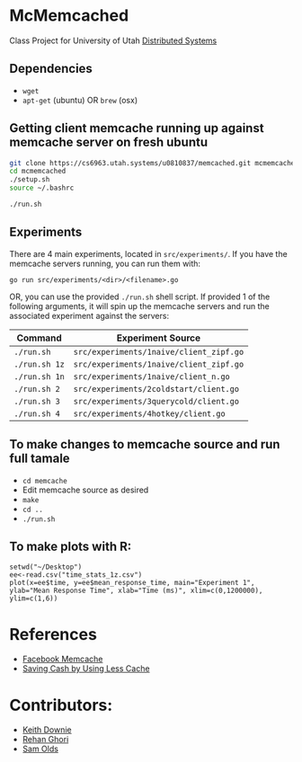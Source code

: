 # McMemcached
Class Project for University of Utah [Distributed Systems](http://www.cs.utah.edu/~stutsman/cs6963)


## Dependencies
* `wget`
* `apt-get` (ubuntu) OR `brew` (osx)


## Getting client memcache running up against memcache server on fresh ubuntu

```sh
git clone https://cs6963.utah.systems/u0810837/memcached.git mcmemcached
cd mcmemcached
./setup.sh
source ~/.bashrc

./run.sh
```


## Experiments

There are 4 main experiments, located in `src/experiments/`. If you have the
memcache servers running, you can run them with:

```
go run src/experiments/<dir>/<filename>.go
```

OR, you can use the provided `./run.sh` shell script. If provided 1 of the
following arguments, it will spin up the memcache servers and run the associated
experiment against the servers:

| Command | Experiment Source |
| --- | --- |
| `./run.sh` | `src/experiments/1naive/client_zipf.go` |
| `./run.sh 1z` | `src/experiments/1naive/client_zipf.go` |
| `./run.sh 1n` | `src/experiments/1naive/client_n.go` |
| `./run.sh 2` | `src/experiments/2coldstart/client.go` |
| `./run.sh 3` | `src/experiments/3querycold/client.go` |
| `./run.sh 4` | `src/experiments/4hotkey/client.go` |


## To make changes to memcache source and run full tamale
* `cd memcache`
* Edit memcache source as desired
* `make`
* `cd ..`
* `./run.sh`


## To make plots with R:

```
setwd("~/Desktop")
ee<-read.csv("time_stats_1z.csv")
plot(x=ee$time, y=ee$mean_response_time, main="Experiment 1", ylab="Mean Response Time", xlab="Time (ms)", xlim=c(0,1200000), ylim=c(1,6))
```


# References
* [Facebook Memcache](http://www.cs.utah.edu/~stutsman/cs6963/public/papers/memcached.pdf)
* [Saving Cash by Using Less Cache](http://www.cs.cmu.edu/~harchol/Papers/HotCloud12.pdf)


# Contributors:

* [Keith Downie](https://github.com/kdownie)
* [Rehan Ghori](https://www.linkedin.com/in/mohammad-rehan-ghori-4402542)
* [Sam Olds](https://github.com/samolds)
